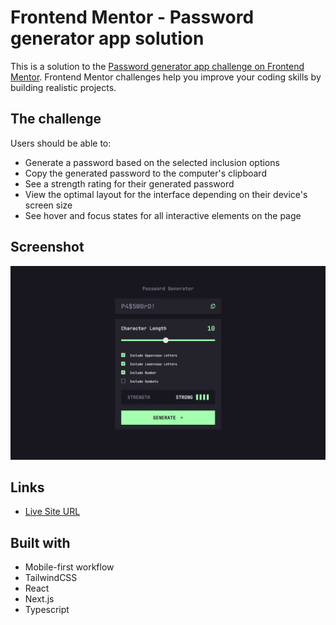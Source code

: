# Frontend Mentor - Password generator app solution

This is a solution to the [Password generator app challenge on Frontend Mentor](https://www.frontendmentor.io/challenges/password-generator-app-Mr8CLycqjh). Frontend Mentor challenges help you improve your coding skills by building realistic projects.

## The challenge

Users should be able to:

- Generate a password based on the selected inclusion options
- Copy the generated password to the computer's clipboard
- See a strength rating for their generated password
- View the optimal layout for the interface depending on their device's screen size
- See hover and focus states for all interactive elements on the page

## Screenshot

![](./screenshot.png)

## Links

- [Live Site URL](https://password-generator-app-nine-psi.vercel.app/)

## Built with

- Mobile-first workflow
- TailwindCSS
- React
- Next.js
- Typescript
